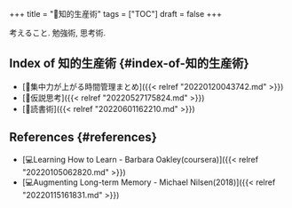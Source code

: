 +++
title = "📁知的生産術"
tags = ["TOC"]
draft = false
+++

考えること. 勉強術, 思考術.


## Index of 知的生産術 {#index-of-知的生産術}

-   [📝集中力が上がる時間管理まとめ]({{< relref "20220120043742.md" >}})
-   [📝仮説思考]({{< relref "20220527175824.md" >}})
-   [📝読書術]({{< relref "20220601162210.md" >}})


## References {#references}

-   [💻Learning How to Learn - Barbara Oakley(coursera)]({{< relref "20220105062820.md" >}})
-   [💻Augmenting Long-term Memory - Michael Nilsen(2018)]({{< relref "20220115161831.md" >}})
